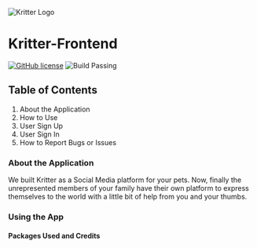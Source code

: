 ![Kritter Logo](kritter-frontend/src/img/Kritter.png)

# Kritter-Frontend

[![GitHub license](https://img.shields.io/badge/license-MIT-blue.svg)](https://raw.githubusercontent.com/arn1313/pi-spy/master/LICENSE) ![Build Passing](https://img.shields.io/badge/build-passing-green.svg)

## Table of Contents
1. About the Application
2. How to Use
3. User Sign Up
4. User Sign In
5. How to Report Bugs or Issues


### About the Application
 We built Kritter as a Social Media platform for your pets. Now, finally the unrepresented members of your family have their own platform to express themselves to the world with a little bit of help from you and your thumbs.



### Using the App



#### Packages Used and Credits
